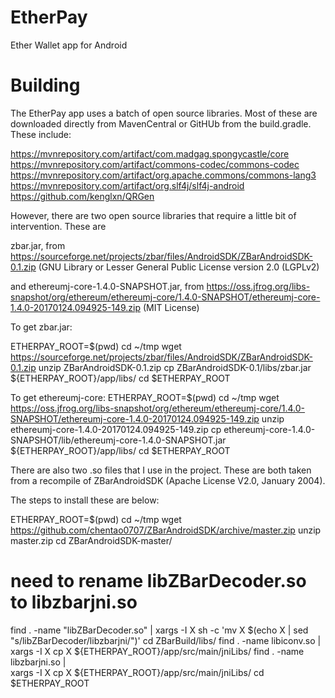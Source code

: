 # EtherPay
Ether Wallet app for Android


# Building
The EtherPay app uses a batch of open source libraries. Most of these are downloaded
directly from MavenCentral or GitHUb from the build.gradle. These include:

https://mvnrepository.com/artifact/com.madgag.spongycastle/core
https://mvnrepository.com/artifact/commons-codec/commons-codec
https://mvnrepository.com/artifact/org.apache.commons/commons-lang3
https://mvnrepository.com/artifact/org.slf4j/slf4j-android
https://github.com/kenglxn/QRGen


However, there are two open source libraries that require a little bit of intervention.
These are 

zbar.jar, from
https://sourceforge.net/projects/zbar/files/AndroidSDK/ZBarAndroidSDK-0.1.zip
(GNU Library or Lesser General Public License version 2.0 (LGPLv2)

and ethereumj-core-1.4.0-SNAPSHOT.jar, from
https://oss.jfrog.org/libs-snapshot/org/ethereum/ethereumj-core/1.4.0-SNAPSHOT/ethereumj-core-1.4.0-20170124.094925-149.zip
(MIT License)


To get zbar.jar:

ETHERPAY_ROOT=$(pwd)
cd ~/tmp
wget https://sourceforge.net/projects/zbar/files/AndroidSDK/ZBarAndroidSDK-0.1.zip
unzip ZBarAndroidSDK-0.1.zip
cp ZBarAndroidSDK-0.1/libs/zbar.jar ${ETHERPAY_ROOT}/app/libs/
cd $ETHERPAY_ROOT

To get ethereumj-core:
ETHERPAY_ROOT=$(pwd)
cd ~/tmp
wget https://oss.jfrog.org/libs-snapshot/org/ethereum/ethereumj-core/1.4.0-SNAPSHOT/ethereumj-core-1.4.0-20170124.094925-149.zip
unzip ethereumj-core-1.4.0-20170124.094925-149.zip
cp ethereumj-core-1.4.0-SNAPSHOT/lib/ethereumj-core-1.4.0-SNAPSHOT.jar ${ETHERPAY_ROOT}/app/libs/
cd $ETHERPAY_ROOT


There are also two .so files that I use in the project. These are both taken from a recompile
of ZBarAndroidSDK (Apache License V2.0, January 2004).

The steps to install these are below:

ETHERPAY_ROOT=$(pwd)
cd ~/tmp
wget https://github.com/chentao0707/ZBarAndroidSDK/archive/master.zip
unzip master.zip
cd ZBarAndroidSDK-master/
# need to rename libZBarDecoder.so to libzbarjni.so
find . -name "libZBarDecoder.so" | xargs -I X sh -c 'mv X $(echo X | sed "s/libZBarDecoder/libzbarjni/")'
cd ZBarBuild/libs/
find . -name libiconv.so | \
 xargs -I X cp X ${ETHERPAY_ROOT}/app/src/main/jniLibs/
find . -name libzbarjni.so | \
 xargs -I X cp X ${ETHERPAY_ROOT}/app/src/main/jniLibs/
cd $ETHERPAY_ROOT



